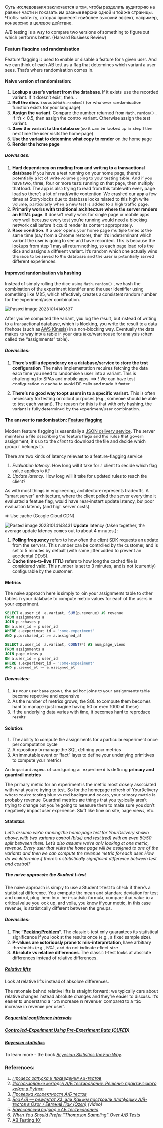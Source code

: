 Суть исследования заключается в том, чтобы разделить аудиторию на равные части и показать им разные версии одной и той же страницы. Чтобы найти ту, которая принесет наиболее высокий эффект, например, конверсию в целевое действие.

A/B testing is a way to compare two versions of something to figure out which performs better. (Harvard Business Review)

#### Feature flagging and randomisation

Feature flagging is used to enable or disable a feature for a given user. And we can think of each AB test as a flag that determines which variant a user sees. That’s where randomisation comes in. 

#### **Naive version of randomisation**: 

1. **Lookup a user’s variant from the database**. If it exists, use the recorded variant. If it doesn’t exist, then…
2. **Roll the dice**. Execute`Math.random()` (or whatever randomisation function exists for your language)
3. **Assign the variant**. Compare the number returned from `Math.random()` . If it’s < 0.5, then assign the control variant. Otherwise assign the test variant.
4. **Save the variant to the database** (so it can be looked up in step 1 the next time the user visits the home page)
5. **Use the variant to determine what copy to render** on the home page
6. **Render the home page**

##### Downsides:
1. **Hard dependency on reading from and writing to a transactional database** If you have a test running on your home page, there’s potentially a lot of write volume going to your testing table. And if you have two, three, four or more tests running on that page, then multiply that load. The app is also trying to read from this table with every page load so there’s a lot of read/write contention. We crashed our app a few times at Storyblocks due to database locks related to this high write volume, particularly when a new test is added to a high traffic page.
2. **Primarily works with traditional architecture where the server renders an HTML page**. It doesn’t really work for single page or mobile apps very well because every test you’re running would need a blocking network call before it could render its content appropriately.
3. **Race condition**. If a user opens your home page multiple times at the same time (say from a Chrome restore), then it’s indeterminant which variant the user is going to see and have recorded. This is because the lookups from step 1 may all return nothing, so each page load rolls the dice and assigns a different variant. It’s random which one actually wins the race to be saved to the database and the user is potentially served different experiences.

#### **Improved randomisation via hashing**

Instead of simply rolling the dice using `Math.random()` , we hash the combination of the experiment identifier and the user identifier using something like MD5, which effectively creates a consistent random number for the experiment/user combination.

![Pasted image 20231014140337](../../_Attachments/Pasted%20image%2020231014140337.png)

After you’ve computed the variant, you log the result, but instead of writing to a transactional database, which is blocking, you write the result to a data firehose (such as [AWS Kinesis](https://aws.amazon.com/pm/kinesis/)) in a non-blocking way. Eventually the data makes its way into a table in your data lake/warehouse for analysis (often called the “assignments” table).

##### Downsides:

1. **There’s still a dependency on a database/service to store the test configuration**. The naive implementation requires fetching the data each time you need to randomise a user into a variant. This is challenging for SPAs and mobile apps.
	==> ! We can have test configuration in cache to avoid DB calls and made it faster. 

2. **There’s no good way to opt users in to a specific variant**. This is often necessary for testing or rollout purposes (e.g., someone should be able to test each variant). The reason for this is that with only hashing, the variant is fully determined by the experiment/user combination.

#### **The answer to randomisation: [Feature flagging](Feature%20flagging)**

Modern feature flagging is essentially a [JSON delivery service](https://www.geteppo.com/blog/introduction-to-feature-flagging-and-randomization). The server maintains a file describing the feature flags and the rules that govern assignment; it's up to the _client_ to download the file and decide which group it belongs to.

There are two kinds of latency relevant to a feature-flagging service:
1. _Evaluation latency_. How long will it take for a client to decide which flag value applies to it?
2. _Update latency_. How long will it take for updated rules to reach the client?

As with most things in engineering, architecture represents tradeoffs. A "smart server" architecture, where the client polled the server every time it evaluated a feature flag, would have near-instant update latency, but poor evaluation latency (and high server costs).

=> Use cache (Google Cloud CDN)

![Pasted image 20231014143431](../../_Attachments/Pasted%20image%2020231014143431.png)
**Update** latency (taken together, the average update latency comes out to about 4 minutes.):
1. **Polling frequency** refers to how often the client SDK requests an update from the servers. This number can be controlled by the customer, and is set to 5 minutes by default (with some jitter added to prevent an accidental DDoS).
2. **Cache time-to-live** **(TTL)** refers to how long the cached file is considered valid. This number is set to 3 minutes, and is not (currently) configurable by the customer.

#### Metrics

The naive approach here is simply to join your assignments table to other tables in your database to compute metric values for each of the users in your experiment.

```SQL
SELECT a.user_id, a.variant, SUM(p.revenue) AS revenue  
FROM assignments a  
JOIN purchases p  
ON a.user_id = p.user_id  
WHERE a.experiment_id = 'some-experiment'  
AND p.purchased_at >= a.assigned_at  
  
SELECT a.user_id, a.variant, COUNT(*) AS num_page_views  
FROM assignments a  
JOIN page_views p  
ON a.user_id = p.user_id  
WHERE a.experiment_id = 'some-experiment'  
AND p.viewed_at >= a.assigned_at
```

##### Downsides:
1. As your user base grows, the ad hoc joins to your assignments table become repetitive and expensive
2. As the number of metrics grows, the SQL to compute them becomes hard to manage (just imagine having 50 or even 1000 of these)
3. If the underlying data varies with time, it becomes hard to reproduce results

#### Solution:
1. The ability to compute the assignments for a particular experiment once per computation cycle
2. A repository to manage the SQL defining your metrics
3. An immutable event or “fact” layer to define your underlying primitives to compute your metrics

An important aspect of configuring an experiment is defining **primary and guardrail metrics**. 

The primary metric for an experiment is the metric most closely associated with what you’re trying to test. So for the homepage refresh of YourDelivery where you’re testing blue vs red background colors, your primary metric is probably revenue. 
Guardrail metrics are things that you typically aren’t trying to change but you’re going to measure them to make sure you don’t negatively impact user experience. Stuff like time on site, page views, etc.

#### Statistics

*Let’s assume we’re running the home page test for YourDelivery shown above, with two variants control (blue) and test (red) with an even 50/50 split between them. Let’s also assume we’re only looking at one metric, revenue. Every user that visits the home page will be assigned to one of the variants and then we can compute the revenue metric for each user. How do we determine if there’s a statistically significant difference between test and control?*
##### **The naive approach: the Student t-test**

The naive approach is simply to use a Student t-test to check if there’s a statistical difference. You compute the mean and standard deviation for test and control, plug them into the t-statistic formula, compare that value to a critical value you look up, and voila, you know if your metric, in this case revenue, is statistically different between the groups.

##### Downsides:

1. **The “[Peeking Problem](https://www.evanmiller.org/how-not-to-run-an-ab-test.html)”**. The classic t-test only guarantees its statistical significance if you look at the results once (e.g., a fixed sample size). 
2. **P-values are notoriously prone to mis-interpretation**, have arbitrary thresholds (e.g., 5%), and do not indicate effect size.
3. **Absolute vs relative differences**. The classic t-test looks at absolute differences instead of relative differences.

##### **[Relative lifts](https://medium.com/jonathans-musings/ab-testing-101-5576de6466b#:~:text=to%20quote%20from-,Eppo%E2%80%99s%20documentation,-on%20the%20subject)**

Look at relative lifts instead of absolute differences.

The rationale behind relative lifts is straight forward: we typically care about relative changes instead absolute changes and they’re easier to discuss. It’s easier to understand a “5% increase in revenue” compared to a “$5 increase in revenue per user”.

##### **[Sequential confidence intervals](https://medium.com/jonathans-musings/ab-testing-101-5576de6466b#:~:text=refer%20you%20to-,Eppo%E2%80%99s%20documentation,-on%20the%20subject)**

##### **[Controlled-Experiment Using Pre-Experiment Data (CUPED)](https://medium.com/jonathans-musings/ab-testing-101-5576de6466b#:~:text=testing%20platforms%20like-,Eppo,-provide%20CUPED%20implementations)**

##### **[Bayesian statistics](https://medium.com/jonathans-musings/ab-testing-101-5576de6466b#:~:text=the%20sections%20of-,Eppo%E2%80%99s%20documentation,-on%20Bayesian%20analysis)**

To learn more - the book [_Bayesian Statistics the Fun Way_](https://www.amazon.com/Bayesian-Statistics-Fun-Will-Kurt/dp/1593279566/)_._ 


### **References:**
1. _[Процесс запуска и проведения АВ-тестов](https://habr.com/ru/companies/tele2/articles/708782/)_
2. _[Использование методов А/Б тестирования. Решение практического кейса в Python](https://habr.com/ru/articles/708872/)_
3. _[Проверка корректности А/Б тестов](https://habr.com/ru/companies/X5Tech/articles/706388/)_
4. _[Без A/B — результат XЗ, или Как мы построили платформу A/B-тестов в Ozon / Евгений Пак (Ozon)](https://www.youtube.com/watch?v=UoHn3sVKvMg) (video)_
5. _[Байесовский подход к АБ тестированию](https://habr.com/ru/companies/glowbyte/articles/732024/)_
6. _[When You Should Prefer “Thompson Sampling” Over A/B Tests](https://towardsdatascience.com/when-you-should-prefer-thompson-sampling-over-a-b-tests-5e789b480458)_
7. [AB Testing 101](https://medium.com/jonathans-musings/ab-testing-101-5576de6466b)